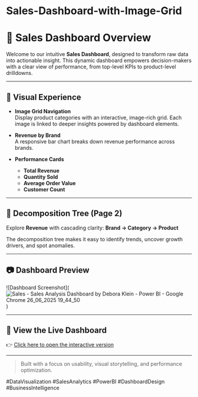 # Sales-Dashboard-with-Image-Grid

# 🚀 Sales Dashboard Overview

Welcome to our intuitive **Sales Dashboard**, designed to transform raw data into actionable insight. This dynamic dashboard empowers decision-makers with a clear view of performance, from top-level KPIs to product-level drilldowns.

---

## 📸 Visual Experience

- **Image Grid Navigation**  
  Display product categories with an interactive, image-rich grid. Each image is linked to deeper insights powered by dashboard elements.

- **Revenue by Brand**  
  A responsive bar chart breaks down revenue performance across brands.

- **Performance Cards**  
  - **Total Revenue**  
  - **Quantity Sold**  
  - **Average Order Value**  
  - **Customer Count**

---

## 🌲 Decomposition Tree (Page 2)

Explore **Revenue** with cascading clarity:
**Brand → Category → Product**

The decomposition tree makes it easy to identify trends, uncover growth drivers, and spot anomalies.

---

## 📷 Dashboard Preview

![Dashboard Screenshot](![Sales - Sales Analysis Dashboard by Debora Klein - Power BI - Google Chrome 26_06_2025 19_44_50](https://github.com/user-attachments/assets/28911ae3-7560-4b6d-be92-1465ca53cb9b)
)

---

## 🔗 View the Live Dashboard

👉 [Click here to open the interactive version]([https://app.powerbi.com/view?r=eyJrIjoiZTY3ZDMwMTEtODdmOC00Y2U1LTk5ZjMtZGJmYTY3NDcyZmU5IiwidCI6IjY1OWNlMmI4LTA3MTQtNDE5OC04YzM4LWRjOWI2MGFhYmI1NyJ9])

---

> Built with a focus on usability, visual storytelling, and performance optimization.

#DataVisualization #SalesAnalytics #PowerBI #DashboardDesign #BusinessIntelligence
